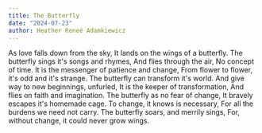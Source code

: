 ```yaml
---
title: The Butterfly
date: "2024-07-23"
author: Heather Reneé Adamkiewicz
---
```


As love falls down from the sky,
It lands on the wings of a butterfly.
The butterfly sings it's songs and rhymes,
And flies through the air, No concept of time.
It is the messenger of patience and change,
From flower to flower, it's odd and it's strange.
The butterfly can transform it's world.
And give way to new beginnings, unfurled,
It is the keeper of transformation,
And flies on faith and imagination.
The butterfly as no fear of change,
It bravely escapes it's homemade cage.
To change, it knows is necessary,
For all the burdens we need not carry.
The butterfly soars, and merrily sings,
For, without change, it could never grow wings.
